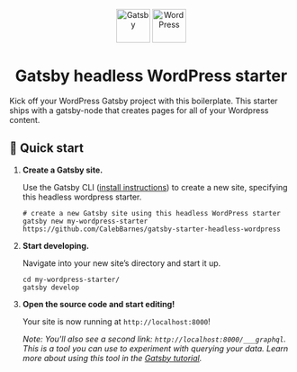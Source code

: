 <p align="center">
  <img alt="Gatsby" src="https://www.gatsbyjs.com/Gatsby-Monogram.svg" width="60" />
  <img alt="WordPress" src="https://upload.wikimedia.org/wikipedia/commons/thumb/0/09/Wordpress-Logo.svg/1024px-Wordpress-Logo.svg.png" width="60" />
</p>
<h1 align="center">
  Gatsby headless WordPress starter
</h1>

Kick off your WordPress Gatsby project with this boilerplate. This starter ships with a gatsby-node that creates pages for all of your Wordpress content.

## 🚀 Quick start

1.  **Create a Gatsby site.**

    Use the Gatsby CLI ([install instructions](https://www.gatsbyjs.com/docs/tutorial/part-0/#gatsby-cli)) to create a new site, specifying this headless wordpress starter.

    ```shell
    # create a new Gatsby site using this headless WordPress starter
    gatsby new my-wordpress-starter https://github.com/CalebBarnes/gatsby-starter-headless-wordpress
    ```

1.  **Start developing.**

    Navigate into your new site’s directory and start it up.

    ```shell
    cd my-wordpress-starter/
    gatsby develop
    ```

1.  **Open the source code and start editing!**

    Your site is now running at `http://localhost:8000`!

    _Note: You'll also see a second link: _`http://localhost:8000/___graphql`_. This is a tool you can use to experiment with querying your data. Learn more about using this tool in the [Gatsby tutorial](https://www.gatsbyjs.com/tutorial/part-five/#introducing-graphiql)._

